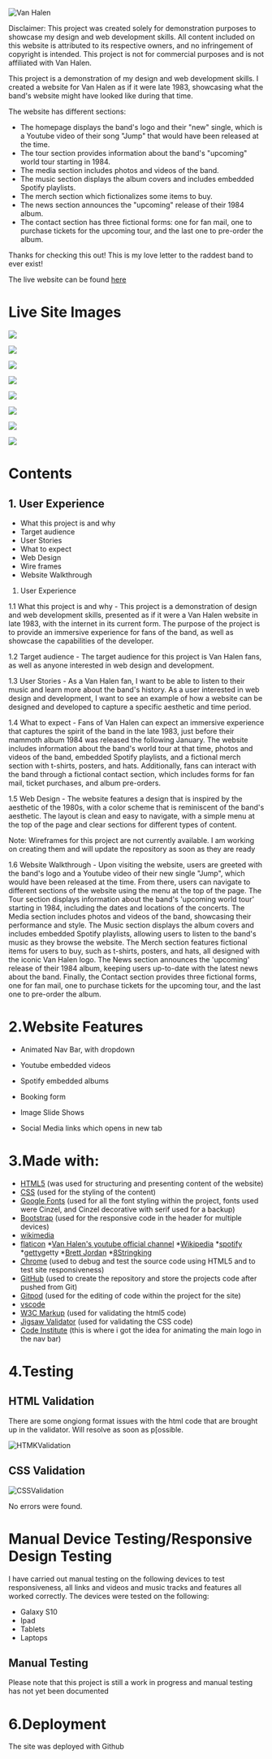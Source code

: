 ![Van Halen](https://live.staticflickr.com/65535/52869530375_007d5248f1_z.jpg)

Disclaimer: This project was created solely for demonstration purposes to showcase my design and web development skills. All content included on this website is attributed to its respective owners, and no infringement of copyright is intended. This project is not for commercial purposes and is not affiliated with Van Halen.

This project is a demonstration of my design and web development skills. I created a website for Van Halen as if it were late 1983, showcasing what the band's website might have looked like during that time.

The website has different sections: 

- The homepage displays the band's logo and their "new" single, which is a Youtube video of their song "Jump" that would have been released at the time.
- The tour section provides information about the band's "upcoming" world tour starting in 1984.
- The media section includes photos and videos of the band.
- The music section displays the album covers and includes embedded Spotify playlists.
- The merch section which fictionalizes some items to buy.
- The news section announces the "upcoming" release of their 1984 album.
- The contact section has three fictional forms: one for fan mail, one to purchase tickets for the upcoming tour, and the last one to pre-order the album.

Thanks for checking this out! This is my love letter to the raddest band to ever exist!

The live website can be found [here](https://anthonyradose.github.io/vanhalen_milestone_project)

# Live Site Images

![](https://live.staticflickr.com/65535/52869531435_09a688e0f5_z.jpg) 

![](https://live.staticflickr.com/65535/52869531555_03f37d92eb_z.jpg)

![](https://live.staticflickr.com/65535/52869588198_0a610c1e70_z.jpg)

![](https://live.staticflickr.com/65535/52868578867_dd4d78be0c_z.jpg)

![](https://live.staticflickr.com/65535/52869149011_a31aa8119b_z.jpg)

![](https://live.staticflickr.com/65535/52869532110_a205904036_z.jpg)

![](https://live.staticflickr.com/65535/52869149741_6224e9f7d5.jpg)  

![](https://live.staticflickr.com/65535/52869533130_57c8dc2784.jpg)  

# Contents

## 1. User Experience
    
- What this project is and why
- Target audience
- User Stories
- What to expect
- Web Design
- Wire frames
- Website Walkthrough

1. User Experience

1.1 What this project is and why -
This project is a demonstration of design and web development skills, presented as if it were a Van Halen website in late 1983, with the internet in its current form. The purpose of the project is to provide an immersive experience for fans of the band, as well as showcase the capabilities of the developer.

1.2 Target audience -
The target audience for this project is Van Halen fans, as well as anyone interested in web design and development.

1.3 User Stories -
As a Van Halen fan, I want to be able to listen to their music and learn more about the band's history.
As a user interested in web design and development, I want to see an example of how a website can be designed and developed to capture a specific aesthetic and time period.

1.4 What to expect -
Fans of Van Halen can expect an immersive experience that captures the spirit of the band in the late 1983, just before their mammoth album 1984 was released the following January. The website includes information about the band's world tour at that time, photos and videos of the band, embedded Spotify playlists, and a fictional merch section with t-shirts, posters, and hats. Additionally, fans can interact with the band through a fictional contact section, which includes forms for fan mail, ticket purchases, and album pre-orders.

1.5 Web Design -
The website features a design that is inspired by the aesthetic of the 1980s, with a color scheme that is reminiscent of the band's aesthetic. The layout is clean and easy to navigate, with a simple menu at the top of the page and clear sections for different types of content.

Note: Wireframes for this project are not currently available. I am working on creating them and will update the repository as soon as they are ready

1.6 Website Walkthrough -
Upon visiting the website, users are greeted with the band's logo and a Youtube video of their new single "Jump", which would have been released at the time. From there, users can navigate to different sections of the website using the menu at the top of the page. The Tour section displays information about the band's 'upcoming world tour' starting in 1984, including the dates and locations of the concerts. The Media section includes photos and videos of the band, showcasing their performance and style. The Music section displays the album covers and includes embedded Spotify playlists, allowing users to listen to the band's music as they browse the website. The Merch section features fictional items for users to buy, such as t-shirts, posters, and hats, all designed with the iconic Van Halen logo. The News section announces the 'upcoming' release of their 1984 album, keeping users up-to-date with the latest news about the band. Finally, the Contact section provides three fictional forms, one for fan mail, one to purchase tickets for the upcoming tour, and the last one to pre-order the album.
    


# 2.Website Features

- Animated Nav Bar, with dropdown

- Youtube embedded videos

- Spotify embedded albums

- Booking form 

- Image Slide Shows

- Social Media links which opens in new tab


# 3.Made with:

* [HTML5](https://en.wikipedia.org/wiki/HTML) (was used for structuring and presenting content of the website)
* [CSS](https://en.wikipedia.org/wiki/CSS) (used for the styling of the content)
* [Google Fonts](https://fonts.google.com/) (used for all the font styling within the project, fonts used were Cinzel, and Cinzel decorative with serif used for a backup)
* [Bootstrap](https://www.bootstrapcdn.com/) (used for the responsive code in the header for multiple devices)
* [wikimedia](https://commons.wikimedia.org/wiki/Main_Page)
* [flaticon](https://www.flaticon.com/)
*[Van Halen's youtube official channel](https://www.youtube.com/@VanHalen/featured)
*[Wikipedia](https://en.wikipedia.org/wiki/Main_Page)
*[spotify](https://open.spotify.com/)
*[getty](https://www.gettyimages.co.uk/)getty
*[Brett Jordan](https://www.flickr.com/photos/x1brett/27398345319)
*[8Stringking](https://github.com/8Stringking/Hyperion-Deathcore-Milestone)
* [Chrome](https://www.google.com/intl/en_uk/chrome/) (used to debug and test the source code using HTML5 and to test site responsiveness)
* [GitHub](https://github.com/) (used to create the repository and store the projects code after pushed from Git)
* [Gitpod](https://www.gitpod.io/) (used for the editing of code within the project for the site)
* [vscode](https://code.visualstudio.com/)
* [W3C Markup](https://validator.w3.org/) (used for validating the html5 code)
* [Jigsaw Validator](https://jigsaw.w3.org/css-validator/) (used for validating the CSS code)
* [Code Institute](https://codeinstitute.net/) (this is where i got the idea for animating the main logo in the nav bar)

# 4.Testing

## HTML Validation

There are some ongiong format issues with the html code that are brought up in the validator. Will resolve as soon as p[ossible.

![HTMKValidation](https://live.staticflickr.com/65535/52869196721_bb5d781128_z.jpg)

## CSS Validation
 
![CSSValidation](https://live.staticflickr.com/65535/52869579290_fd1c18cf26_z.jpg)

No errors were found.

# Manual Device Testing/Responsive Design Testing

I have carried out manual testing on the following devices to test responsiveness, all links and videos and music tracks and features all worked correctly. The devices were tested on the following:

* Galaxy S10
* Ipad
* Tablets
* Laptops

## Manual Testing

Please note that this project is still a work in progress and manual testing has not yet been documented

# 6.Deployment

The site was deployed with Github
